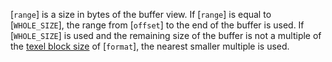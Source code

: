 [`range`] is a size in bytes of the buffer view.
If [`range`] is equal to [`WHOLE_SIZE`], the range from
[`offset`] to the end of the buffer is used.
If [`WHOLE_SIZE`] is used and the remaining size of the buffer is
not a multiple of the [texel block size](https://www.khronos.org/registry/vulkan/specs/1.3-extensions/html/vkspec.html#texel-block-size) of
[`format`], the nearest smaller multiple is used.